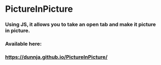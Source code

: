 # PictureInPicture

### Using JS, it allows you to take an open tab and make it picture in picture.

### Available here:

### https://dunnja.github.io/PictureInPicture/
